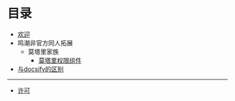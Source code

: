 # 目录

* [欢迎](README.md)
* 鸣潮非官方同人拓展
  * 莫塔里家族
    * [莫塔里权限组件](/montelli/permission-montelli.md)
* [与docsify的区别](/diff-docsify.md)

------------

* [许可](THIRD_PARTY_NOTICE.md)
